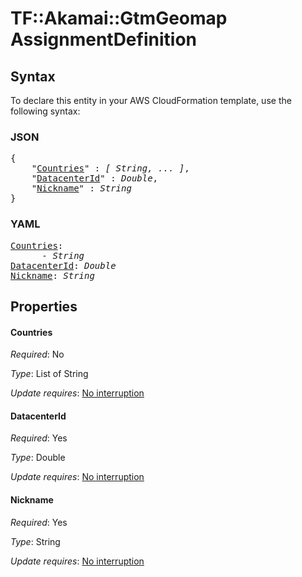 # TF::Akamai::GtmGeomap AssignmentDefinition

## Syntax

To declare this entity in your AWS CloudFormation template, use the following syntax:

### JSON

<pre>
{
    "<a href="#countries" title="Countries">Countries</a>" : <i>[ String, ... ]</i>,
    "<a href="#datacenterid" title="DatacenterId">DatacenterId</a>" : <i>Double</i>,
    "<a href="#nickname" title="Nickname">Nickname</a>" : <i>String</i>
}
</pre>

### YAML

<pre>
<a href="#countries" title="Countries">Countries</a>: <i>
      - String</i>
<a href="#datacenterid" title="DatacenterId">DatacenterId</a>: <i>Double</i>
<a href="#nickname" title="Nickname">Nickname</a>: <i>String</i>
</pre>

## Properties

#### Countries

_Required_: No

_Type_: List of String

_Update requires_: [No interruption](https://docs.aws.amazon.com/AWSCloudFormation/latest/UserGuide/using-cfn-updating-stacks-update-behaviors.html#update-no-interrupt)

#### DatacenterId

_Required_: Yes

_Type_: Double

_Update requires_: [No interruption](https://docs.aws.amazon.com/AWSCloudFormation/latest/UserGuide/using-cfn-updating-stacks-update-behaviors.html#update-no-interrupt)

#### Nickname

_Required_: Yes

_Type_: String

_Update requires_: [No interruption](https://docs.aws.amazon.com/AWSCloudFormation/latest/UserGuide/using-cfn-updating-stacks-update-behaviors.html#update-no-interrupt)

